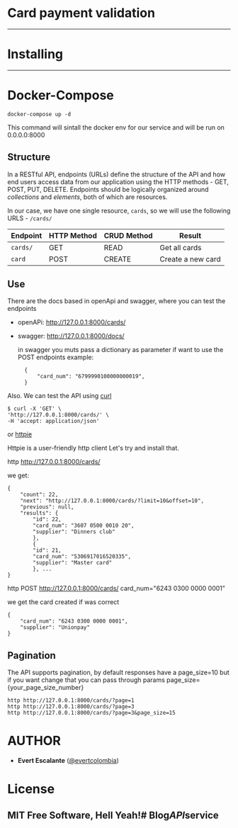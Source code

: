 # Card payment validation
------------

# Installing
------------

# Docker-Compose

```
docker-compose up -d
```

This command will sintall the docker env for our service
and will be run on 0.0.0.0:8000



## Structure
In a RESTful API, endpoints (URLs) define the structure of the API and how end users access data from our application using the HTTP methods - GET, POST, PUT, DELETE. Endpoints should be logically organized around _collections_ and _elements_, both of which are resources.

In our case, we have one single resource, `cards`, so we will use the following URLS - `/cards/`

Endpoint |HTTP Method | CRUD Method | Result
-- | -- |-- |--
`cards/` | GET | READ | Get all cards
`card`| POST | CREATE | Create a new card

## Use

There are the docs based in openApi and swagger, where you can test the endpoints

- openAPi: http://127.0.0.1:8000/cards/
- swagger: http://127.0.0.1:8000/docs/

    in swagger you muts pass a dictionary as parameter if want to use the POST endpoints
    example:

        {
            "card_num": "6799990100000000019",
        }

Also. We can test the API using [curl](https://curl.haxx.se/) 

    $ curl -X 'GET' \
    'http://127.0.0.1:8000/cards/' \
    -H 'accept: application/json'

or [httpie](https://github.com/jakubroztocil/httpie#installation)


Httpie is a user-friendly http client  Let's try and install that.

http  http://127.0.0.1:8000/cards/


we get:

    {
        "count": 22,
        "next": "http://127.0.0.1:8000/cards/?limit=10&offset=10",
        "previous": null,
        "results": {
            "id": 22,
            "card_num": "3607 0500 0010 20",
            "supplier": "Dinners club"
            },
            {
            "id": 21,
            "card_num": "5306917016520335",
            "supplier": "Master card"
            }, ...
    }

http POST http://127.0.0.1:8000/cards/ card_num="6243 0300 0000 0001"

we get the card created if was correct

    {
        "card_num": "6243 0300 0000 0001",
        "supplier": "Unionpay"
    }


## Pagination
The API supports pagination, by default responses have a page_size=10 but if you want change that you can pass through params page_size={your_page_size_number}
```
http http://127.0.0.1:8000/cards/?page=1
http http://127.0.0.1:8000/cards/?page=3
http http://127.0.0.1:8000/cards/?page=3&page_size=15
```

# AUTHOR
* **Evert Escalante** ([@evertcolombia](https://github.com/evertcolombia))

# License
## MIT Free Software, Hell Yeah!#   B l o g _ A P I _ s e r v i c e  
 
